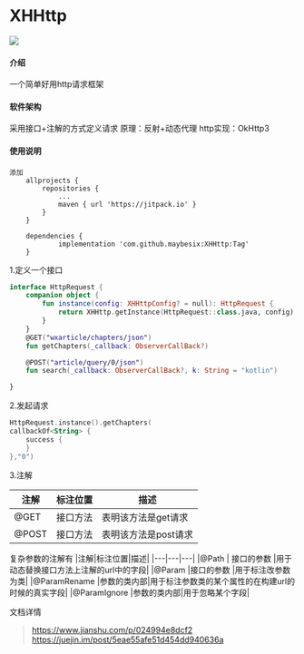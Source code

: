 # XHHttp
[![](https://jitpack.io/v/maybesix/XHHttp.svg)](https://jitpack.io/#maybesix/XHHttp)

#### 介绍
一个简单好用http请求框架

#### 软件架构
采用接口+注解的方式定义请求
原理：反射+动态代理
http实现：OkHttp3

#### 使用说明
```
添加
	allprojects {
		repositories {
			...
			maven { url 'https://jitpack.io' }
		}
	}
```

```
	dependencies {
	        implementation 'com.github.maybesix:XHHttp:Tag'
	}

```
1.定义一个接口
```kotlin
interface HttpRequest {
    companion object {
        fun instance(config: XHHttpConfig? = null): HttpRequest {
            return XHHttp.getInstance(HttpRequest::class.java, config)
        }
    }  
    @GET("wxarticle/chapters/json")
    fun getChapters(_callback: ObserverCallBack?)

    @POST("article/query/0/json")
    fun search(_callback: ObserverCallBack?, k: String = "kotlin")

}
```
2.发起请求
```kotlin
HttpRequest.instance().getChapters(
callbackOf<String> {
    success {
    }
},"0")
```

3.注解

|注解|标注位置|描述|
|---|---|---|
|@GET|接口方法|表明该方法是get请求|
|@POST|接口方法|表明该方法是post请求|

复杂参数的注解有
|注解|标注位置|描述|
|---|---|---|
|@Path                      | 接口的参数   |用于动态替换接口方法上注解的url中的字段|
|@Param                  |接口的参数    |用于标注改参数为类|
|@ParamRename   |参数的类内部|用于标注参数类的某个属性的在构建url的时候的真实字段|
|@ParamIgnore      |参数的类内部|用于忽略某个字段|

文档详情
>https://www.jianshu.com/p/024994e8dcf2
>https://juejin.im/post/5eae55afe51d454dd940636a